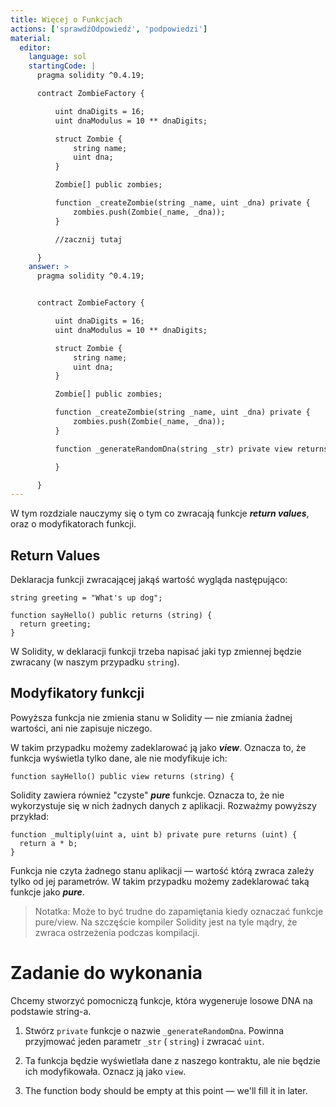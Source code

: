 ```yaml
---
title: Więcej o Funkcjach
actions: ['sprawdźOdpowiedź', 'podpowiedzi']
material:
  editor:
    language: sol
    startingCode: |
      pragma solidity ^0.4.19;

      contract ZombieFactory {

          uint dnaDigits = 16;
          uint dnaModulus = 10 ** dnaDigits;

          struct Zombie {
              string name;
              uint dna;
          }

          Zombie[] public zombies;

          function _createZombie(string _name, uint _dna) private {
              zombies.push(Zombie(_name, _dna));
          }

          //zacznij tutaj

      }
    answer: >
      pragma solidity ^0.4.19;


      contract ZombieFactory {

          uint dnaDigits = 16;
          uint dnaModulus = 10 ** dnaDigits;

          struct Zombie {
              string name;
              uint dna;
          }

          Zombie[] public zombies;

          function _createZombie(string _name, uint _dna) private {
              zombies.push(Zombie(_name, _dna));
          } 

          function _generateRandomDna(string _str) private view returns (uint) {

          }

      }
---
```


W tym rozdziale nauczymy się o tym co zwracają funkcje **_return values_**, oraz o modyfikatorach funkcji.

## Return Values

Deklaracja funkcji zwracającej jakąś wartość wygląda następująco:

```
string greeting = "What's up dog";

function sayHello() public returns (string) {
  return greeting;
}
```

W Solidity, w deklaracji funkcji trzeba napisać jaki typ zmiennej będzie zwracany (w naszym przypadku `string`).

## Modyfikatory funkcji

Powyższa funkcja nie zmienia stanu w Solidity — nie zmiania żadnej wartości, ani nie zapisuje niczego.

W takim przypadku możemy zadeklarować ją jako **_view_**. Oznacza to, że funkcja wyświetla tylko dane, ale nie modyfikuje ich:

```
function sayHello() public view returns (string) {
```

Solidity zawiera również "czyste" **_pure_** funkcje. Oznacza to, że nie wykorzystuje się w nich żadnych danych z aplikacji. Rozważmy powyższy przykład:

```
function _multiply(uint a, uint b) private pure returns (uint) {
  return a * b;
}
```

Funkcja nie czyta żadnego stanu aplikacji — wartość którą zwraca zależy tylko od jej parametrów. W takim przypadku możemy zadeklarować taką funkcje jako **_pure_**.

> Notatka: Może to być trudne do zapamiętania kiedy oznaczać funkcje pure/view. Na szczęście kompiler Solidity jest na tyle mądry, że zwraca ostrzeżenia podczas kompilacji.

# Zadanie do wykonania

Chcemy stworzyć pomocniczą funkcje, która wygeneruje losowe DNA na podstawie string-a.

1. Stwórz `private` funkcje o nazwie `_generateRandomDna`. Powinna przyjmować jeden parametr `_str` ( `string`) i zwracać `uint`.

2. Ta funkcja będzie wyświetlała dane z naszego kontraktu, ale nie będzie ich modyfikowała. Oznacz ją jako `view`.

3. The function body should be empty at this point — we'll fill it in later.
